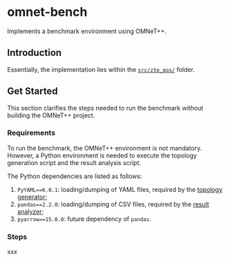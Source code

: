 # omnet-bench
Implements a benchmark environment using OMNeT++.

## Introduction
Essentially, the implementation lies within the [`src/zte_qos/`](src/zte_qos/) folder.

## Get Started
This section clarifies the steps needed to run the benchmark without building the OMNeT++ project.

### Requirements
To run the benchmark, the OMNeT++ environment is not mandatory. However, a Python environment is needed to execute the topology generation script and the result analysis script.

The Python dependencies are listed as follows:
1. `PyYAML==6.0.1`: loading/dumping of YAML files, required by the [topology generator](src/zte_qos/tools/topo_gen/requirements.txt);
2. `pandas==2.2.0`: loading/dumping of CSV files, required by the [result analyzer](src/zte_qos/tools/analysis/requirements.txt);
3. `pyarrow==15.0.0`: future dependency of `pandas`.

### Steps
xxx
